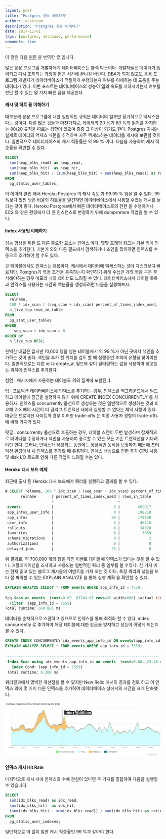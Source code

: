 ```yaml
---
layout: post
title: "Postgres 성능 이해하기"
author: ianstream
description: "Postgres 성능 이해하기"
date: 2017-11-01
tags: [postgres, database, performance]
comments: true
---
```


이 글은 다음 [원문](http://www.craigkerstiens.com/2012/10/01/understanding-postgres-performance/) 을 번역한 글 입니다.
<br />

많은 응용 프로그램 개발자에게 데이터베이스는 블랙 박스이다.
개발자들은 데이터가 입력되고 다시 조회되는 과정이 짧은 시간에 끝나길 바란다.
DBA가 되지 않고도 응용 프로그램 개발자가 데이터베이스가 적절하게 수행되는지 여부를 이해하는 데 도움을 주는 데이터가 있다.
이번 포스트는 데이터베이스의 성능이 앱의 속도를 저하시키는지 여부를 판단 할 수 있는 몇 가지 빠른 팁을 제공한다
<br />

#### 캐시 및 히트 율 이해하기

대부분의 응용 프로그램에 대한 일반적인 규칙은 데이터의 일부만 정기적으로 액세스한다는 것이다.
다른 많은 것들과 마찬가지로, 데이터의 20 %가 80 %의 읽기를 차지하는 80/20 규칙을 따르는 경향이 있으며 종종 그 이상이 되기도 한다. Postgres 자체는 실제로 데이터의 액세스 패턴을 추적하며 자주 액세스하는 데이터를 캐시에 보관할 것이다. 일반적으로 데이터베이스의 캐시 적중률은 약 99 % 이다.
다음을 사용하여 캐시 적중률을 확인할 수 있다.

```sql
SELECT
  sum(heap_blks_read) as heap_read,
  sum(heap_blks_hit)  as heap_hit,
  sum(heap_blks_hit) / (sum(heap_blks_hit) + sum(heap_blks_read)) as ratio
FROM
  pg_statio_user_tables;
```

이 데이터 클립 에서 Heroku Postgres 의 캐시 속도 가 99.99 % 임을 알 수 있다.
99 %보다 훨씬 낮은 비율의 히트율을 발견하면 데이터베이스에서 사용할 수있는 캐시를 늘리는 것이 좋다.
Heroku Postgres에서 빠른 데이터베이스로의 전환 을 수행하거나 EC2 와 같은 환경에서 더 큰 인스턴스로 변경하기 위해 dump/retore 작업을 할 수 있다.
<br />

#### Index 사용법 이해하기

성능 향상을 위한 또 다른 중요한 요소는 인덱스 이다.
몇몇 프레임 워크는 기본 키에 인덱스를 추가한다.
기본키 외의 다른 필드에서 검색하거나 조인을 많이하면 인덱스를 수동으로 추가해야 할 수도 있다.

큰 테이블에서도 인덱스는 유용하다.
캐시에서 데이터에 액세스하는 것이 디스크보다 빠르지만, Postgres가 특정 조건을 충족하는지 확인하기 위해 수십만 개의 행을 구문 분석해야하는 경우 메모리 내의 데이터도 느려질 수 있다.
데이터베이스에서 테이블 목록과 인덱스를 사용하는 시간의 백분율을 생성하려면 다음을 실행해보자.

```sql
SELECT
  relname,
  100 * idx_scan / (seq_scan + idx_scan) percent_of_times_index_used,
  n_live_tup rows_in_table
FROM
  pg_stat_user_tables
WHERE
    seq_scan + idx_scan > 0
ORDER BY
  n_live_tup DESC;
```

완벽한 대답은 없지만 10,000 행을 넘는 테이블에서 약 99 %가 아닌 곳에서 색인을 추가하는 것이 좋다.
색인을 추가 할 위치를 검토 할 때 실행중인 조회의 유형을 찾아야한다.
일반적으로는 다른 id 나 create_at 필드와 같이 필터링하는 값을 사용하여 찾고있는 위치에 인덱스를 추가한다.

첨언 : 패키지에서 사용하는 테이블도 위의 집계에 포함된다.

팁 : 프로덕션 데이터베이스에 인덱스를 추가하는 경우, 인덱스를 백그라운드에서 빌드하고 테이블에 잠금을 설정하지 않기 위해 CREATE INDEX CONCURRENTLY 를 사용하자.
인덱스를 concurrently 옵션으로 생성하는 것은 일반적으로 생성하는 것과 비교해 2-3 배의 시간이 더 걸리고 트랜잭션 내에서 실행할 수 없다는 제약 사항이 있다.
대규모 프로덕션 사이트의 경우 이러한 trade-offs 는 최종 사용자 경험의 trade-offs 에 비해 가치가 있다.

덧글 : concurrently 옵션으로 호출하는 경우, 테이블 스캔이 두번 발생하며 잠재적으로 데이터를 수정하거나 색인을 사용하여 종료할 수 있는 모든 기존 트랜젝션을 기다려야만 한다.
그러나, 인덱스가 작성되는 동안에는 정상적인 동작을 보장하기 때문에 프러덕션 환경에서 새 인덱스를 추가할 때 유용하다.
인덱스 생성으로 인한 추가 CPU 사용 및 disk I/O 로드로 인해 다른 작업이 느려질 수는 있다.
<br />

#### Heroku 대시 보드 예제

최근에 출시 된 Heroku 대시 보드에서 쿼리를 실행하고 결과를 볼 수 있다.

```sql
# SELECT relname, 100 * idx_scan / (seq_scan + idx_scan) percent_of_times_index_used, n_live_tup rows_in_table  FROM pg_stat_user_tables ORDER BY n_live_tup DESC;
       relname       | percent_of_times_index_used | rows_in_table
---------------------+-----------------------------+---------------
 events              |                           0 |        669917
 app_infos_user_info |                           0 |        198218
 app_infos           |                          50 |        175640
 user_info           |                           3 |         46718
 rollouts            |                           0 |         34078
 favorites           |                           0 |          3059
 schema_migrations   |                           0 |             2
 authorizations      |                           0 |             0
 delayed_jobs        |                          23 |             0
```

위 결과로, 약 700,000 개의 행을 가진 이벤트 테이블에 인덱스가 없다는 것을 알 수 있다.
애플리케이션을 조사하고 사용되는 일반적인 쿼리 중 일부를 볼 수있다.
한 가지 예는 현재 읽고 있는 블로그 게시물의 이벤트를 가져 오는 것 이다.
특정 쿼리의 성능을 보다 잘 파악할 수 있는 EXPLAIN ANALYZE 을 통해 실행 계획 을 확인할 수 있다.

```sql
EXPLAIN ANALYZE SELECT * FROM events WHERE app_info_id = 7559;                                                 QUERY PLAN
-------------------------------------------------------------------
Seq Scan on events  (cost=0.00..63749.03 rows=38 width=688) (actual time=2.538..660.785 rows=89 loops=1)
  Filter: (app_info_id = 7559)
Total runtime: 660.885 ms
```

데이터를 순차적으로 스캔하고 있으므로 인덱스를 통해 최적화 할 수 있다.
index concurrently 로 추가하여 해당 테이블에 대한 잠금을 방지하고 성능이 어떻게 되는지 볼 수 있다.

```sql
CREATE INDEX CONCURRENTLY idx_events_app_info_id ON events(app_info_id);
EXPLAIN ANALYZE SELECT * FROM events WHERE app_info_id = 7559;

----------------------------------------------------------------------
 Index Scan using idx_events_app_info_id on events  (cost=0.00..23.40 rows=38 width=688) (actual time=0.021..0.115 rows=89 loops=1)
   Index Cond: (app_info_id = 7559)
 Total runtime: 0.200 ms
```

쿼리결과에서 명백한 개선점을 볼 수 있지만 New Relic 에서의 결과를 검토 하고 이 인덱스 외에 몇 가지 다른 인덱스를 추가하여 데이터베이스 상에서의 시간을 크게 단축했다.

![NewRelicGraph](/img/20171101_new_relic.png)
<br />

#### 인덱스 캐시 Hit Rate

마지막으로 캐시 내에 인덱스의 수에 관심이 있다면 두 가지를 결합하여 다음을 실행할 수 있습니다.

```sql
SELECT
  sum(idx_blks_read) as idx_read,
  sum(idx_blks_hit)  as idx_hit,
  (sum(idx_blks_hit) - sum(idx_blks_read)) / sum(idx_blks_hit) as ratio
FROM
  pg_statio_user_indexes;
```

일반적으로 이 값이 일반 캐시 적중률인 99 %과 같아야 한다.
